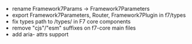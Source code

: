 - rename Framework7Params -> Framework7Parameters
- export Framework7Parameters, Router, Framework7Plugin in f7/types
- fix types path to /types/ in F7 core components
- remove "cjs"/"esm" suffixes on f7-core main files
- add aria- attrs support

